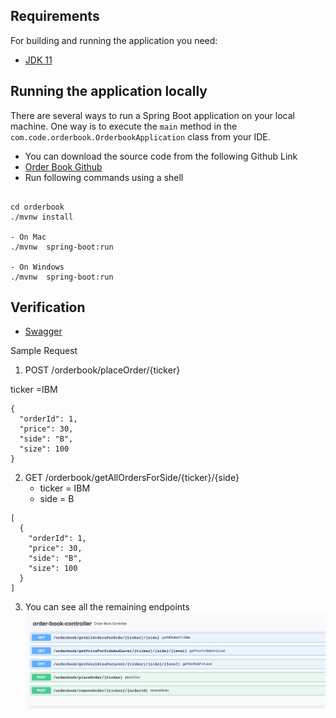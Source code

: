 ## Requirements

For building and running the application you need:

- [JDK 11](https://www.oracle.com/uk/java/technologies/javase/jdk11-archive-downloads.html)

## Running the application locally

There are several ways to run a Spring Boot application on your local machine. One way is to execute the `main` method in the `com.code.orderbook.OrderbookApplication` class from your IDE.

- You can download the source code from the following Github Link
- [Order Book Github](https://github.com/arshad2K8/OrderBook)
- Run following commands using a shell

```shell

cd orderbook
./mvnw install

- On Mac
./mvnw  spring-boot:run

- On Windows
./mvnw  spring-boot:run
```


## Verification
- [Swagger](http://localhost:8080/swagger-ui/#/order-book-controller)

Sample Request
1) POST /orderbook/placeOrder/{ticker}

ticker =IBM
```shell
{
  "orderId": 1,
  "price": 30,
  "side": "B",
  "size": 100
}
```

2) GET /orderbook/getAllOrdersForSide/{ticker}/{side}
   - ticker = IBM
   - side = B

```Sample Response
[
  {
    "orderId": 1,
    "price": 30,
    "side": "B",
    "size": 100
  }
]
```

3) You can see all the remaining endpoints 
![img.png](img.png)